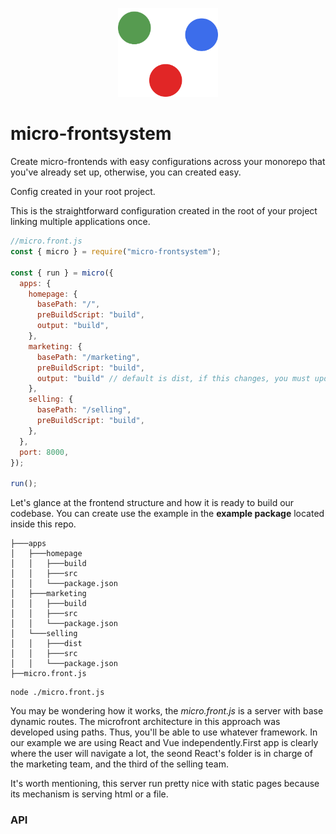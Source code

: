 <p align="center">
  <img src="./logo.png" width="160" />
</p>

# micro-frontsystem

Create micro-frontends with easy configurations across your monorepo that you've already set up, otherwise, you can created easy.

Config created in your root project.

This is the straightforward configuration created in the root of your project linking multiple applications once.

```js
//micro.front.js
const { micro } = require("micro-frontsystem");

const { run } = micro({
  apps: {
    homepage: {
      basePath: "/",
      preBuildScript: "build",
      output: "build",
    },
    marketing: {
      basePath: "/marketing",
      preBuildScript: "build",
      output: "build" // default is dist, if this changes, you must update it here as well
    },
    selling: {
      basePath: "/selling",
      preBuildScript: "build",
    },
  },
  port: 8000,
});

run();
```

Let's glance at the frontend structure and how it is ready to build our codebase. You can create use the example in the **example package** located inside this repo.

```
├───apps
│   ├───homepage
│   │   ├───build
│   │   ├───src
│   │   └───package.json
│   ├───marketing
│   │   ├───build
│   │   ├───src
│   │   └───package.json
│   └───selling
│   │   ├───dist
│   │   ├───src
│   │   └───package.json
├──micro.front.js
```

```console
node ./micro.front.js
```

You may be wondering how it works, the *micro.front.js* is a server with base dynamic routes. The microfront architecture in this approach was developed using paths. Thus, you'll be able to use whatever framework. In our example we are using React and Vue independently.First app is clearly where the user will navigate a lot, the seond React's folder is in charge of the marketing team, and the third of the selling team.

It's worth mentioning, this server run pretty nice with static pages because its mechanism is serving html or a file.


### API


